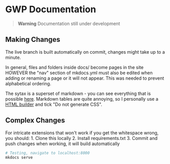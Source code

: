 # GWP Documentation

> **Warning**
> Documentation still under development

## Making Changes
The live branch is built automatically on commit, changes might take up to a minute.

In general, files and folders inside docs/ become pages in the site HOWEVER the "nav" section of mkdocs.yml must also be edited when adding or renaming a page or it will not appear. This was needed to prevent alphabetical ordering.

The sytax is a superset of markdown - you can see everything that is possible [here](https://squidfunk.github.io/mkdocs-material/reference/). Markdown tables are quite annoying, so I personally use a [HTML builder](https://www.tablesgenerator.com/html_tables) and tick "Do not generate CSS".

## Complex Changes
For intricate extensions that won't work if you get the whitespace wrong, you should:
    1. Clone this locally
    2. Install requirements.txt
    3. Commit and push changes when working, it will build automatically

```bash
# Testing, navigate to localhost:8000
mkdocs serve
```